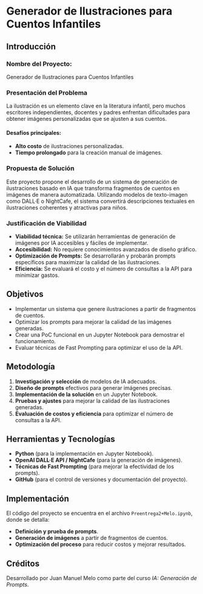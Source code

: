 # **Generador de Ilustraciones para Cuentos Infantiles**

## **Introducción**

### **Nombre del Proyecto:**  
Generador de Ilustraciones para Cuentos Infantiles

### **Presentación del Problema**
La ilustración es un elemento clave en la literatura infantil, pero muchos escritores independientes, docentes y padres enfrentan dificultades para obtener imágenes personalizadas que se ajusten a sus cuentos.

#### **Desafíos principales:**
- **Alto costo** de ilustraciones personalizadas.
- **Tiempo prolongado** para la creación manual de imágenes.

### **Propuesta de Solución**
Este proyecto propone el desarrollo de un sistema de generación de ilustraciones basado en IA que transforma fragmentos de cuentos en imágenes de manera automatizada. Utilizando modelos de texto-imagen como DALL·E o NightCafe, el sistema convertirá descripciones textuales en ilustraciones coherentes y atractivas para niños.

### **Justificación de Viabilidad**
- **Viabilidad técnica:** Se utilizarán herramientas de generación de imágenes por IA accesibles y fáciles de implementar.
- **Accesibilidad:** No requiere conocimientos avanzados de diseño gráfico.
- **Optimización de Prompts:** Se desarrollarán y probarán prompts específicos para maximizar la calidad de las ilustraciones.
- **Eficiencia:** Se evaluará el costo y el número de consultas a la API para minimizar gastos.

## **Objetivos**
- Implementar un sistema que genere ilustraciones a partir de fragmentos de cuentos.
- Optimizar los prompts para mejorar la calidad de las imágenes generadas.
- Crear una PoC funcional en un Jupyter Notebook para demostrar el funcionamiento.
- Evaluar técnicas de Fast Prompting para optimizar el uso de la API.

## **Metodología**
1. **Investigación y selección** de modelos de IA adecuados.
2. **Diseño de prompts** efectivos para generar imágenes precisas.
3. **Implementación de la solución** en un Jupyter Notebook.
4. **Pruebas y ajustes** para mejorar la calidad de las ilustraciones generadas.
5. **Evaluación de costos y eficiencia** para optimizar el número de consultas a la API.

## **Herramientas y Tecnologías**
- **Python** (para la implementación en Jupyter Notebook).
- **OpenAI DALL·E API / NightCafe** (para la generación de imágenes).
- **Técnicas de Fast Prompting** (para mejorar la efectividad de los prompts).
- **GitHub** (para el control de versiones y documentación del proyecto).

## **Implementación**
El código del proyecto se encuentra en el archivo `Preentrega2+Melo.ipynb`, donde se detalla:
- **Definición y prueba de prompts**.
- **Generación de imágenes** a partir de fragmentos de cuentos.
- **Optimización del proceso** para reducir costos y mejorar resultados.

## **Créditos**
Desarrollado por Juan Manuel Melo como parte del curso *IA: Generación de Prompts*.

